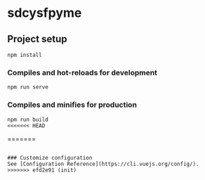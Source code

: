 # sdcysfpyme

## Project setup
```
npm install
```

### Compiles and hot-reloads for development
```
npm run serve
```

### Compiles and minifies for production
```
npm run build
<<<<<<< HEAD
```
=======
```

### Customize configuration
See [Configuration Reference](https://cli.vuejs.org/config/).
>>>>>>> efd2e91 (init)
